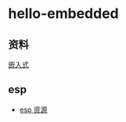 # hello-embedded

## 资料

[嵌入式](https://www.rust-lang.org/zh-CN/what/embedded)

## esp

- [esp 资源](./esp/README.md)
